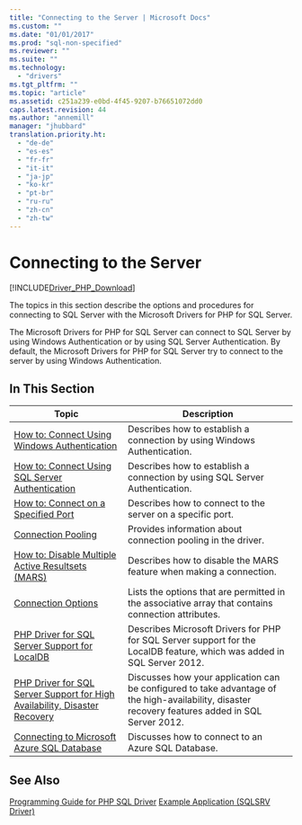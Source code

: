 ```yaml
---
title: "Connecting to the Server | Microsoft Docs"
ms.custom: ""
ms.date: "01/01/2017"
ms.prod: "sql-non-specified"
ms.reviewer: ""
ms.suite: ""
ms.technology: 
  - "drivers"
ms.tgt_pltfrm: ""
ms.topic: "article"
ms.assetid: c251a239-e0bd-4f45-9207-b76651072dd0
caps.latest.revision: 44
ms.author: "annemill"
manager: "jhubbard"
translation.priority.ht: 
  - "de-de"
  - "es-es"
  - "fr-fr"
  - "it-it"
  - "ja-jp"
  - "ko-kr"
  - "pt-br"
  - "ru-ru"
  - "zh-cn"
  - "zh-tw"
---
```

# Connecting to the Server
[!INCLUDE[Driver_PHP_Download](../../connect/php/includes)]

The topics in this section describe the options and procedures for connecting to SQL Server with the Microsoft Drivers for PHP for SQL Server.  
  
The Microsoft Drivers for PHP for SQL Server can connect to SQL Server by using Windows Authentication or by using SQL Server Authentication. By default, the Microsoft Drivers for PHP for SQL Server try to connect to the server by using Windows Authentication.  
  
## In This Section  
  
|Topic|Description|  
|---------|---------------|  
|[How to: Connect Using Windows Authentication](../../connect/php/how-to--connect-using-windows-authentication.md)|Describes how to establish a connection by using Windows Authentication.|  
|[How to: Connect Using SQL Server Authentication](../../connect/php/how-to--connect-using-sql-server-authentication.md)|Describes how to establish a connection by using SQL Server Authentication.|  
|[How to: Connect on a Specified Port](../../connect/php/how-to--connect-on-a-specified-port.md)|Describes how to connect to the server on a specific port.|  
|[Connection Pooling](../../connect/php/connection-pooling--microsoft-drivers-for-php-for-sql-server-.md)|Provides information about connection pooling in the driver.|  
|[How to: Disable Multiple Active Resultsets (MARS)](../../connect/php/how-to--disable-multiple-active-resultsets--mars-.md)|Describes how to disable the MARS feature when making a connection.|  
|[Connection Options](../../connect/php/connection-options.md)|Lists the options that are permitted in the associative array that contains connection attributes.|  
|[PHP Driver for SQL Server Support for LocalDB](../../connect/php/php-driver-for-sql-server-support-for-localdb.md)|Describes Microsoft Drivers for PHP for SQL Server support for the LocalDB feature, which was added in SQL Server 2012.|  
|[PHP Driver for SQL Server Support for High Availability, Disaster Recovery](../../connect/php/php-driver-for-sql-server-support-for-high-availability--disaster-recovery.md)|Discusses how your application can be configured to take advantage of the high-availability, disaster recovery features added in SQL Server 2012.|  
|[Connecting to Microsoft Azure SQL Database](../../connect/php/connecting-to-microsoft-azure-sql-database.md)|Discusses how to connect to an Azure SQL Database.|  
  
## See Also  
[Programming Guide for PHP SQL Driver](../../connect/php/programming-guide-for-php-sql-driver.md)
[Example Application &#40;SQLSRV Driver&#41;](../../connect/php/example-application--sqlsrv-driver-.md)  
  
